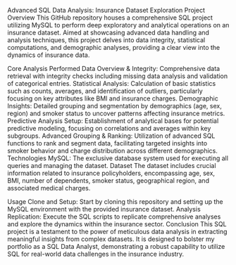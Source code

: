 Advanced SQL Data Analysis: Insurance Dataset Exploration
Project Overview
This GitHub repository houses a comprehensive SQL project utilizing MySQL to perform deep exploratory and analytical operations on an insurance dataset. Aimed at showcasing advanced data handling and analysis techniques, this project delves into data integrity, statistical computations, and demographic analyses, providing a clear view into the dynamics of insurance data.

Core Analysis Performed
Data Overview & Integrity: Comprehensive data retrieval with integrity checks including missing data analysis and validation of categorical entries.
Statistical Analysis: Calculation of basic statistics such as counts, averages, and identification of outliers, particularly focusing on key attributes like BMI and insurance charges.
Demographic Insights: Detailed grouping and segmentation by demographics (age, sex, region) and smoker status to uncover patterns affecting insurance metrics.
Predictive Analysis Setup: Establishment of analytical bases for potential predictive modeling, focusing on correlations and averages within key subgroups.
Advanced Grouping & Ranking: Utilization of advanced SQL functions to rank and segment data, facilitating targeted insights into smoker behavior and charge distribution across different demographics.
Technologies
MySQL: The exclusive database system used for executing all queries and managing the dataset.
Dataset
The dataset includes crucial information related to insurance policyholders, encompassing age, sex, BMI, number of dependents, smoker status, geographical region, and associated medical charges.

Usage
Clone and Setup: Start by cloning this repository and setting up the MySQL environment with the provided insurance dataset.
Analysis Replication: Execute the SQL scripts to replicate comprehensive analyses and explore the dynamics within the insurance sector.
Conclusion
This SQL project is a testament to the power of meticulous data analysis in extracting meaningful insights from complex datasets. It is designed to bolster my portfolio as a SQL Data Analyst, demonstrating a robust capability to utilize SQL for real-world data challenges in the insurance industry.
